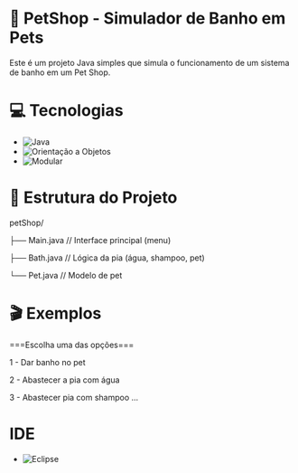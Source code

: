 # 🛁 PetShop - Simulador de Banho em Pets

Este é um projeto Java simples que simula o funcionamento de um sistema de banho em um Pet Shop. 


# 💻 Tecnologias

- ![Java](https://img.shields.io/badge/Java-%23ED8B00?style=for-the-badge&logo=java)
- ![Orientação a Objetos](https://img.shields.io/badge/Orientacao_a_Objetos-Verde?style=flat&logo=java)
- ![Modular](https://img.shields.io/badge/estrutura-modular-green?style=for-the-badge&logo=java)

# 🧱 Estrutura do Projeto

petShop/

├── Main.java        // Interface principal (menu)

├── Bath.java        // Lógica da pia (água, shampoo, pet)

└── Pet.java         // Modelo de pet

# 🎬 Exemplos 

===Escolha uma das opções===

1 - Dar banho no pet

2 - Abastecer a pia com água

3 - Abastecer pia com shampoo ...

# IDE

- ![Eclipse](https://img.shields.io/badge/Eclipse-2C2255?style=for-the-badge&logo=eclipse&logoColor=white)



